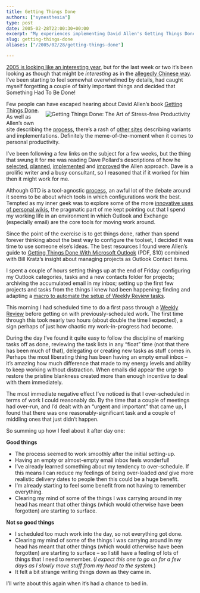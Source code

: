 ```yaml
---
title: Getting Things Done
authors: ["synesthesia"]
type: post
date: 2005-02-28T22:00:30+00:00
excerpt: "My experiences implementing David Allen's Getting Things Done method."
slug: getting-things-done 
aliases: ["/2005/02/28/getting-things-done"]

---
```

[2005 is looking like an interesting year][1], but for the last week or two it&#8217;s been looking as though that might be _interesting_ as in the [allegedly Chinese way][2]. I&#8217;ve been starting to feel somewhat overwhelmed by details, had caught myself forgetting a couple of fairly important things and decided that Something Had To Be Done!

Few people can have escaped hearing about David Allen&#8217;s book [Getting Things Done][3].[<img style="float:right; margin: 10px;" src="https://images.amazon.com/images/P/0749922648.02._SCMZZZZZZZ_.jpg" alt="Getting Things Done: The Art of Stress-free Productivity" />][3] As well as Allen&#8217;s own site describing the [process][4], there&#8217;s a rash of [other sites][5] describing variants and implementations. Definitely the meme-of-the-moment when it comes to personal productivity. 

I&#8217;ve been following a few links on the subject for a few weeks, but the thing that swung it for me was reading Dave Pollard&#8217;s descriptions of how he [selected][6], [planned][7], [implemented][8] and [improved][9] the Allen approach. Dave is a prolific writer and a busy consultant, so I reasoned that if it worked for him then it might work for me.

Although <abbrev title="Getting Things Done">GTD</abbrev> is a tool-agnostic [process][4], an awful lot of the debate around it seems to be about which tools in which configurations work the best. Tempted as my inner geek was to explore some of the more [innovative uses of personal wikis][10], the pragmatic part of me kept pointing out that I spend my working life in an environment in which Outlook and Exchange (especially email) are the core tools for moving work around.

Since the point of the exercise is to get things done, rather than spend forever thinking about the best way to configure the toolset, I decided it was time to use someone else&#8217;s ideas. The best resources I found were Allen&#8217;s guide to [Getting Things Done With Microsoft Outlook][11] (PDF, $10) combined with Bill Kratz&#8217;s insight about <a hre="https://home.comcast.net/~whkratz/id3.htm">managing projects as Outlook Contact items</a>.

I spent a couple of hours setting things up at the end of Friday: configuring my Outlook categories, tasks and a new contacts folder for projects; archiving the accumulated email in my inbox; setting up the first few projects and tasks from the things I knew had been happening; finding and adapting a [macro to automate the setup of Weekly Review tasks][12].

This morning I had scheduled time to do a first pass through a [Weekly Review][13] before getting on with previously-scheduled work. The first time through this took nearly two hours (about double the time I expected), a sign perhaps of just how chaotic my work-in-progress had become. 

During the day I&#8217;ve found it quite easy to follow the discipline of marking tasks off as done, reviewing the task lists in any &#8220;float&#8221; time (not that there has been much of that), delegating or creating new tasks as stuff comes in. Perhaps the most liberating thing has been having an empty email inbox &#8211; it&#8217;s amazing how much difference that made to my energy levels and ability to keep working without distraction. When emails did appear the urge to restore the pristine blankness created more than enough incentive to deal with them immediately.

The most immediate negative effect I&#8217;ve noticed is that I over-scheduled in terms of work I could reasonably do. By the time that a couple of meetings had over-run, and I&#8217;d dealt with an &#8220;urgent and important&#8221; that came up, I found that there was one reasonably-significant task and a couple of middling ones that just didn&#8217;t happen.

So summing up how I feel about it after day one:

**Good things**

  * The process seemed to work smoothly after the initial setting-up.
  * Having an empty or almost-empty email inbox feels wonderful!
  * I&#8217;ve already learned something about my tendency to over-schedule. If this means I can reduce my feelings of being over-loaded _and_ give more realistic delivery dates to people then this could be a huge benefit.
  * I&#8217;m already starting to feel some benefit from not having to remember everything.
  * Clearing my mind of some of the things I was carrying around in my head has meant that other things (which would otherwise have been forgotten) are starting to surface.

**Not so good things**

  * I scheduled too much work into the day, so not everything got done.
  * Clearing my mind of some of the things I was carrying around in my head has meant that other things (which would otherwise have been forgotten) are starting to surface &#8211; so I still have a feeling of lots of things that I need to remember. (_I expect this one to go on for a few days as I slowly move stuff from my head to the system._)
  * It felt a bit strange writing things down as they came in.

I&#8217;ll write about this again when it&#8217;s had a chance to bed in.

 [1]: https://www.synesthesia.co.uk/blog/archives/2005/01/20/five-and-a-half-weeks/
 [2]: https://www.bbc.co.uk/dna/hub/A807374
 [3]: https://www.amazon.co.uk/exec/obidos/redirect?tag=fivegocrazyinmid%26link_code=xm2%26camp=2025%26creative=165953%26path=https://www.amazon.co.uk/gp/redirect.html%253fASIN=0749922648%2526location=/o/ASIN/0749922648%25253FSubscriptionId=0EMV44A9A5YT1RVDGZ82 "View product details at Amazon"
 [4]: https://www.davidco.com/tips_tools/tip32.html
 [5]: https://del.icio.us/tag/gtd
 [6]: https://blogs.salon.com/0002007/2004/11/25.html
 [7]: https://blogs.salon.com/0002007/2004/11/30.html
 [8]: https://blogs.salon.com/0002007/2004/12/08.html
 [9]: https://blogs.salon.com/0002007/2004/12/23.html
 [10]: https://www.geekanddiva.com/tikiwiki/tiki-index.php?page=GettingThingsDoneOnwikidPad
 [11]: https://www.davidco.com/productDetail.php?id=43&IDoption=9
 [12]: https://michaelhyatt.blogs.com/workingsmart/2004/06/how_to_automate.html
 [13]: https://www.davidco.com/tips_tools/tip16.html